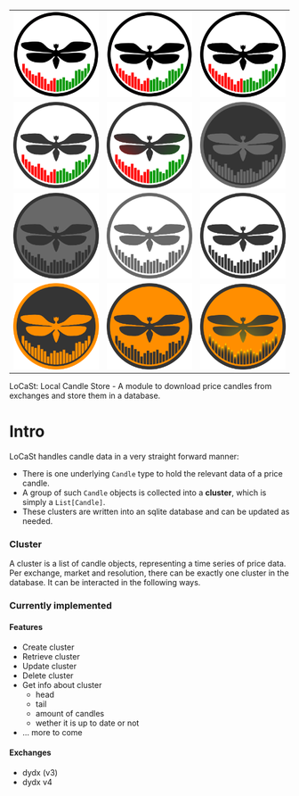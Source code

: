 <table>
  <tr>
    <td align="center"><img src="icons/deprecated_icon@3x.png" alt="" width="200"></td>
    <td align="center"><img src="icons/color_black_white@3x.png" alt="" width="200"></td>
    <td align="center"><img src="icons/color_transparent_1@3x.png" alt="" width="200"></td>
    
  </tr>
  <tr>
    <td align="center"><img src="icons/color_transparent_2@3x.png" alt="" width="200"></td>
    <td align="center"><img src="icons/fancy_transparent@3x.png" alt="" width="200"></td>
    <td align="center"><img src="icons/grey_1@3x.png" alt="" width="200"></td>
  </tr>
  <tr>
    <td align="center"><img src="icons/grey_2@3x.png" alt="" width="200"></td>
    <td align="center"><img src="icons/grey_transparent_1@3x.png" alt="" width="200"></td>
    <td align="center"><img src="icons/grey_transparent_2@3x.png" alt="" width="200"></td>
  </tr>
  <tr>
    <td align="center"><img src="icons/halloween_1@3x.png" alt="" width="200"></td>
    <td align="center"><img src="icons/halloween_2@3x.png" alt="" width="200"></td>
    <td align="center"><img src="icons/halloween_3@3x.png" alt="" width="200"></td>
  </tr>
</table>

LoCaSt: Local Candle Store - A module to download price candles from exchanges and store them in a database.

# Intro
LoCaSt handles candle data in a very straight forward manner: 
- There is one underlying `Candle` type to hold the relevant data of a price candle.
- A group of such `Candle` objects is collected into a **cluster**, which is simply a `List[Candle]`.
- These clusters are written into an sqlite database and can be updated as needed.

### Cluster
A cluster is a list of candle objects, representing a time series of price data. Per exchange, market and resolution, there can be exactly one cluster in the database. It can be interacted in the following ways.

### Currently implemented

#### Features
- Create cluster
- Retrieve cluster 
- Update cluster 
- Delete cluster
- Get info about cluster
    - head
    - tail 
    - amount of candles
    - wether it is up to date or not
- ... more to come

#### Exchanges
- dydx (v3)
- dydx v4